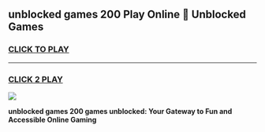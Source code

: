 
## unblocked games 200 Play Online 👋 Unblocked Games
<h3>
<a href="https://premium.freeplayer.one?title=unblocked_games_200&ref=19F">CLICK TO PLAY</a></h3>
<hr>

<h3>
<a href="https://premium.freeplayer.one?title=unblocked_games_200&ref=19F">CLICK 2 PLAY</a>
  
</h3>

<a href="https://premium.freeplayer.one?title=unblocked_games_200&ref=19F"><img src="https://clearcache.store/games.png"></a>


**unblocked games 200 games unblocked: Your Gateway to Fun and Accessible Online Gaming**
